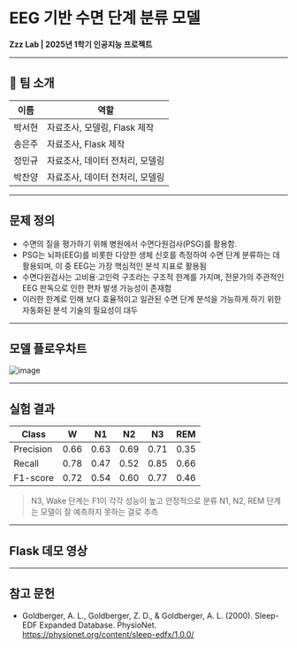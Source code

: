 # EEG 기반 수면 단계 분류 모델  
**Zzz Lab | 2025년 1학기 인공지능 프로젝트**

---

## 👥 팀 소개 

| 이름   | 역할                              |
|--------|-----------------------------------|
| 박서현 | 자료조사, 모델링, Flask 제작       |
| 송은주 | 자료조사, Flask 제작               |
| 정민규 | 자료조사, 데이터 전처리, 모델링     |
| 박찬양 | 자료조사, 데이터 전처리, 모델링     |

---

## 문제 정의

- 수면의 질을 평가하기 위해 병원에서 수면다원검사(PSG)를 활용함.
- PSG는 뇌파(EEG)를 비롯한 다양한 생체 신호를 측정하여 수면 단계 분류하는 데 활용되며, 이 중 EEG는 가장 핵심적인 분석 지표로 활용됨
- 수면다윈검사는 고비용·고인력 구조라는 구조적 한계를 가지며, 전문가의 주관적인 EEG 판독으로 인한 편차 발생 가능성이 존재함
- 이러한 한계로 인해 보다 효율적이고 일관된 수면 단계 분석을 가능하게 하기 위한 자동화된 분석 기술의 필요성이 대두

---

## 모델 플로우차트

![image](https://github.com/user-attachments/assets/0f56f717-adfb-43a7-8438-47abc108f360)

---

## 실험 결과 

| Class     | W    | N1   | N2   | N3   | REM  |
|-----------|----- |----- |----- |----- |----- |
| Precision | 0.66 | 0.63 | 0.69 | 0.71 | 0.35 |
| Recall    | 0.78 | 0.47 | 0.52 | 0.85 | 0.66 |
| F1-score  | 0.72 | 0.54 | 0.60 | 0.77 | 0.46 |

> N3, Wake 단계는 F1이 각각 성능이 높고 안정적으로 분류 
> N1, N2, REM 단계는 모델이 잘 예측하지 못하는 걸로 추측

---

## Flask 데모 영상


---

## 참고 문헌 

- Goldberger, A. L., Goldberger, Z. D., & Goldberger, A. L. (2000). Sleep-EDF Expanded Database. PhysioNet. https://physionet.org/content/sleep-edfx/1.0.0/
